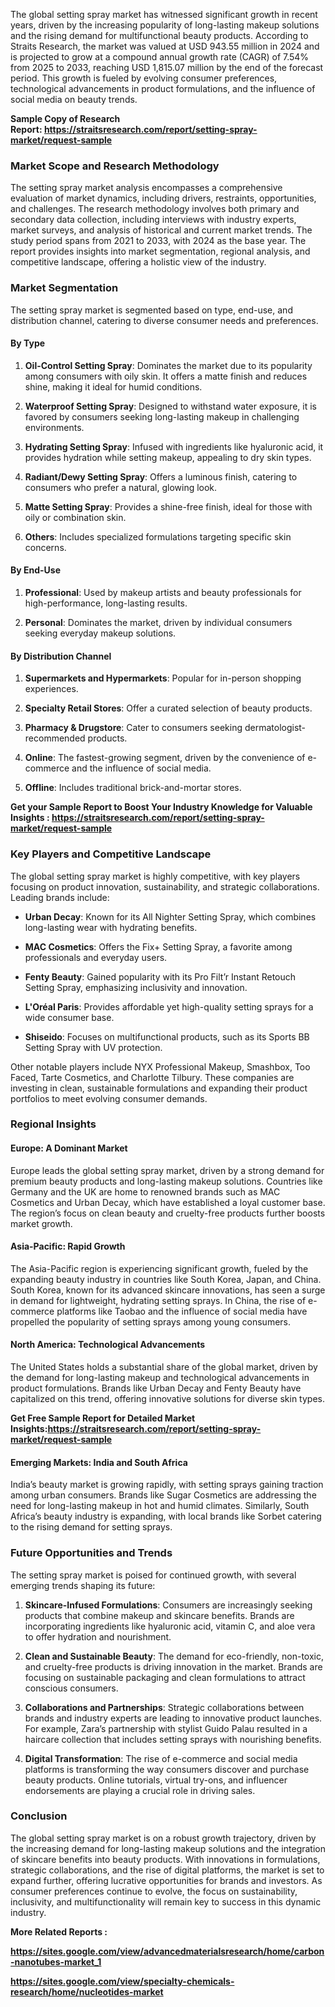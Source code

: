 <div>
<div>
<div>
<p>The global setting spray market has witnessed significant growth in recent years, driven by the increasing popularity of long-lasting makeup solutions and the rising demand for multifunctional beauty products. According to Straits Research, the market was valued at USD 943.55 million in 2024 and is projected to grow at a compound annual growth rate (CAGR) of 7.54% from 2025 to 2033, reaching USD 1,815.07 million by the end of the forecast period. This growth is fueled by evolving consumer preferences, technological advancements in product formulations, and the influence of social media on beauty trends.</p>
<p><strong>Sample Copy of Research Report:&nbsp;<a href="https://straitsresearch.com/report/setting-spray-market/request-sample">https://straitsresearch.com/report/setting-spray-market/request-sample</a>&nbsp;</strong></p>
<h3><strong>Market Scope and Research Methodology</strong></h3>
<p>The setting spray market analysis encompasses a comprehensive evaluation of market dynamics, including drivers, restraints, opportunities, and challenges. The research methodology involves both primary and secondary data collection, including interviews with industry experts, market surveys, and analysis of historical and current market trends. The study period spans from 2021 to 2033, with 2024 as the base year. The report provides insights into market segmentation, regional analysis, and competitive landscape, offering a holistic view of the industry.</p>
<h3><strong>Market Segmentation</strong></h3>
<p>The setting spray market is segmented based on type, end-use, and distribution channel, catering to diverse consumer needs and preferences.</p>
<h4><strong>By Type</strong></h4>
<ol start="1">
<li>
<p><strong>Oil-Control Setting Spray</strong>: Dominates the market due to its popularity among consumers with oily skin. It offers a matte finish and reduces shine, making it ideal for humid conditions.</p>
</li>
<li>
<p><strong>Waterproof Setting Spray</strong>: Designed to withstand water exposure, it is favored by consumers seeking long-lasting makeup in challenging environments.</p>
</li>
<li>
<p><strong>Hydrating Setting Spray</strong>: Infused with ingredients like hyaluronic acid, it provides hydration while setting makeup, appealing to dry skin types.</p>
</li>
<li>
<p><strong>Radiant/Dewy Setting Spray</strong>: Offers a luminous finish, catering to consumers who prefer a natural, glowing look.</p>
</li>
<li>
<p><strong>Matte Setting Spray</strong>: Provides a shine-free finish, ideal for those with oily or combination skin.</p>
</li>
<li>
<p><strong>Others</strong>: Includes specialized formulations targeting specific skin concerns.</p>
</li>
</ol>
<h4><strong>By End-Use</strong></h4>
<ol start="1">
<li>
<p><strong>Professional</strong>: Used by makeup artists and beauty professionals for high-performance, long-lasting results.</p>
</li>
<li>
<p><strong>Personal</strong>: Dominates the market, driven by individual consumers seeking everyday makeup solutions.</p>
</li>
</ol>
<h4><strong>By Distribution Channel</strong></h4>
<ol start="1">
<li>
<p><strong>Supermarkets and Hypermarkets</strong>: Popular for in-person shopping experiences.</p>
</li>
<li>
<p><strong>Specialty Retail Stores</strong>: Offer a curated selection of beauty products.</p>
</li>
<li>
<p><strong>Pharmacy &amp; Drugstore</strong>: Cater to consumers seeking dermatologist-recommended products.</p>
</li>
<li>
<p><strong>Online</strong>: The fastest-growing segment, driven by the convenience of e-commerce and the influence of social media.</p>
</li>
<li>
<p><strong>Offline</strong>: Includes traditional brick-and-mortar stores.</p>
</li>
</ol>
<p><strong>Get your Sample Report to Boost Your Industry Knowledge for Valuable Insights :&nbsp;<a href="https://straitsresearch.com/report/setting-spray-market/request-sample">https://straitsresearch.com/report/setting-spray-market/request-sample</a>&nbsp;</strong></p>
<h3><strong>Key Players and Competitive Landscape</strong></h3>
<p>The global setting spray market is highly competitive, with key players focusing on product innovation, sustainability, and strategic collaborations. Leading brands include:</p>
<ul>
<li>
<p><strong>Urban Decay</strong>: Known for its All Nighter Setting Spray, which combines long-lasting wear with hydrating benefits.</p>
</li>
<li>
<p><strong>MAC Cosmetics</strong>: Offers the Fix+ Setting Spray, a favorite among professionals and everyday users.</p>
</li>
<li>
<p><strong>Fenty Beauty</strong>: Gained popularity with its Pro Filt&rsquo;r Instant Retouch Setting Spray, emphasizing inclusivity and innovation.</p>
</li>
<li>
<p><strong>L'Or&eacute;al Paris</strong>: Provides affordable yet high-quality setting sprays for a wide consumer base.</p>
</li>
<li>
<p><strong>Shiseido</strong>: Focuses on multifunctional products, such as its Sports BB Setting Spray with UV protection.</p>
</li>
</ul>
<p>Other notable players include NYX Professional Makeup, Smashbox, Too Faced, Tarte Cosmetics, and Charlotte Tilbury. These companies are investing in clean, sustainable formulations and expanding their product portfolios to meet evolving consumer demands.</p>
<h3><strong>Regional Insights</strong></h3>
<h4><strong>Europe: A Dominant Market</strong></h4>
<p>Europe leads the global setting spray market, driven by a strong demand for premium beauty products and long-lasting makeup solutions. Countries like Germany and the UK are home to renowned brands such as MAC Cosmetics and Urban Decay, which have established a loyal customer base. The region&rsquo;s focus on clean beauty and cruelty-free products further boosts market growth.</p>
<h4><strong>Asia-Pacific: Rapid Growth</strong></h4>
<p>The Asia-Pacific region is experiencing significant growth, fueled by the expanding beauty industry in countries like South Korea, Japan, and China. South Korea, known for its advanced skincare innovations, has seen a surge in demand for lightweight, hydrating setting sprays. In China, the rise of e-commerce platforms like Taobao and the influence of social media have propelled the popularity of setting sprays among young consumers.</p>
<h4><strong>North America: Technological Advancements</strong></h4>
<p>The United States holds a substantial share of the global market, driven by the demand for long-lasting makeup and technological advancements in product formulations. Brands like Urban Decay and Fenty Beauty have capitalized on this trend, offering innovative solutions for diverse skin types.</p>
<p><strong>Get Free Sample Report for Detailed Market Insights:<a href="https://straitsresearch.com/report/setting-spray-market/request-sample">https://straitsresearch.com/report/setting-spray-market/request-sample</a>&nbsp;</strong></p>
<h4><strong>Emerging Markets: India and South Africa</strong></h4>
<p>India&rsquo;s beauty market is growing rapidly, with setting sprays gaining traction among urban consumers. Brands like Sugar Cosmetics are addressing the need for long-lasting makeup in hot and humid climates. Similarly, South Africa&rsquo;s beauty industry is expanding, with local brands like Sorbet catering to the rising demand for setting sprays.</p>
<h3><strong>Future Opportunities and Trends</strong></h3>
<p>The setting spray market is poised for continued growth, with several emerging trends shaping its future:</p>
<ol start="1">
<li>
<p><strong>Skincare-Infused Formulations</strong>: Consumers are increasingly seeking products that combine makeup and skincare benefits. Brands are incorporating ingredients like hyaluronic acid, vitamin C, and aloe vera to offer hydration and nourishment.</p>
</li>
<li>
<p><strong>Clean and Sustainable Beauty</strong>: The demand for eco-friendly, non-toxic, and cruelty-free products is driving innovation in the market. Brands are focusing on sustainable packaging and clean formulations to attract conscious consumers.</p>
</li>
<li>
<p><strong>Collaborations and Partnerships</strong>: Strategic collaborations between brands and industry experts are leading to innovative product launches. For example, Zara&rsquo;s partnership with stylist Guido Palau resulted in a haircare collection that includes setting sprays with nourishing benefits.</p>
</li>
<li>
<p><strong>Digital Transformation</strong>: The rise of e-commerce and social media platforms is transforming the way consumers discover and purchase beauty products. Online tutorials, virtual try-ons, and influencer endorsements are playing a crucial role in driving sales.</p>
</li>
</ol>
<h3><strong>Conclusion</strong></h3>
<p>The global setting spray market is on a robust growth trajectory, driven by the increasing demand for long-lasting makeup solutions and the integration of skincare benefits into beauty products. With innovations in formulations, strategic collaborations, and the rise of digital platforms, the market is set to expand further, offering lucrative opportunities for brands and investors. As consumer preferences continue to evolve, the focus on sustainability, inclusivity, and multifunctionality will remain key to success in this dynamic industry.</p>
<p><strong>More Related Reports :&nbsp;</strong></p>
<p><strong><a href="https://sites.google.com/view/advancedmaterialsresearch/home/carbon-nanotubes-market_1">https://sites.google.com/view/advancedmaterialsresearch/home/carbon-nanotubes-market_1</a></strong></p>
<p><strong><a href="https://sites.google.com/view/specialty-chemicals-research/home/nucleotides-market">https://sites.google.com/view/specialty-chemicals-research/home/nucleotides-market</a><br /></strong></p>
</div>
</div>
</div>
